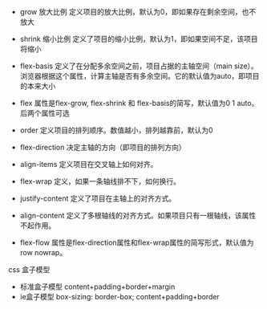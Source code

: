 - grow 放大比例 定义项目的放大比例，默认为0，即如果存在剩余空间，也不放大
- shrink 缩小比例 定义了项目的缩小比例，默认为1，即如果空间不足，该项目将缩小
- flex-basis 定义了在分配多余空间之前，项目占据的主轴空间（main size）。浏览器根据这个属性，计算主轴是否有多余空间。它的默认值为auto，即项目的本来大小

- flex 属性是flex-grow, flex-shrink 和 flex-basis的简写，默认值为0 1 auto。后两个属性可选
- order 定义项目的排列顺序。数值越小，排列越靠前，默认为0


- flex-direction 决定主轴的方向（即项目的排列方向）
- align-items 定义项目在交叉轴上如何对齐。
- flex-wrap 定义，如果一条轴线排不下，如何换行。
- justify-content 定义了项目在主轴上的对齐方式。
- align-content 定义了多根轴线的对齐方式。如果项目只有一根轴线，该属性不起作用。
- flex-flow 属性是flex-direction属性和flex-wrap属性的简写形式，默认值为row nowrap。


css 盒子模型
- 标准盒子模型        content+padding+border+margin
- ie盒子模型 box-sizing: border-box; content+padding+border

